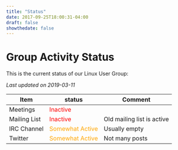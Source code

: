 ```yaml
---
title: "Status"
date: 2017-09-25T18:00:31-04:00
draft: false
showthedate: false
---
```


Group Activity Status
===

This is the current status of our Linux User Group:

_Last updated on 2019-03-11_

| Item | status | Comment |
|----|------|-------|
| Meetings | <span style="color:red">Inactive</span> ||
| Mailing List | <span style="color:red">Inactive</span> | Old mailing list is active |
| IRC Channel  | <span style="color:orange">Somewhat Active</span>  | Usually empty |
| Twitter  | <span style="color:orange">Somewhat Active</span>  | Not many posts  |
